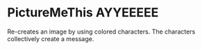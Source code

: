 # PictureMeThis AYYEEEEE
Re-creates an image by using colored characters. The characters collectively create a message.
